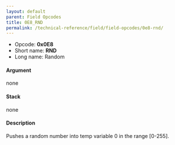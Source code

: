```yaml
---
layout: default
parent: Field Opcodes
title: 0E8_RND
permalink: /technical-reference/field/field-opcodes/0e8-rnd/
---
```


-   Opcode: **0x0E8**
-   Short name: **RND**
-   Long name: Random

#### Argument

none

#### Stack

none

#### Description

Pushes a random number into temp variable 0 in the range \[0-255\].
